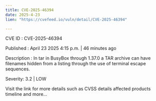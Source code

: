 ```yaml
---
title: CVE-2025-46394
date: 2025-4-23
lien: "https://cvefeed.io/vuln/detail/CVE-2025-46394"

---
```


CVE ID : CVE-2025-46394

Published :  April 23
2025
4:15 p.m. | 46 minutes ago

Description : In tar in BusyBox through 1.37.0
a TAR archive can have filenames hidden from a listing through the use of terminal escape sequences.

Severity: 3.2 | LOW

Visit the link for more details
such as CVSS details
affected products
timeline
and more...
